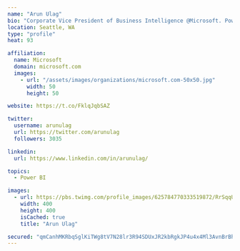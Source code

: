 ```yaml
---
name: "Arun Ulag"
bio: "Corporate Vice President of Business Intelligence @Microsoft. Power BI, Azure Analysis Services, SQL Server Analysis Services, SQL Server Reporting Services"
location: Seattle, WA
type: "profile"
heat: 93

affiliation:
  name: Microsoft
  domain: microsoft.com
  images:
    - url: "/assets/images/organizations/microsoft.com-50x50.jpg"
      width: 50
      height: 50

website: https://t.co/FklqJqbSAZ

twitter:
  username: arunulag
  url: https://twitter.com/arunulag
  followers: 3035

linkedin:
  url: https://www.linkedin.com/in/arunulag/

topics:
  - Power BI

images:
  - url: https://pbs.twimg.com/profile_images/625784770333519872/RrSqqUEZ_400x400.jpg
    width: 400
    height: 400
    isCached: true
    title: "Arun Ulag"

secured: "qmCanhMKRbqSglKiTWg8tV7N28lr3R94SDUxJR2kbRgkJP4u4x4Ml3AvnBrBhAuDa/I0ip9aiebk86Vh9d/MIbp3lmngZov3fcevJxm93Xjb8SFTRNg3a+QV45oCF21F9uRbzDtcp0hIPAGUaQv1Z5GYS0bAR/XL8Y/+akNQGLBl6IKgZwVnn3XFxdTaxaOh3BAMcaxQ0dR8gYx5Q4oIsVuB0oM/fH0vNiw6YV/ugjq71Q7zpTikm/qaalkl7ikc5Ue2ZibN+NTZzy5G8xyp+K/7B6VAURGY0nZW+/0LyMPF5+ZqTkBH17ck/BesFqv0kceqaaCoRh7lheYUPWiFVB384tRE/bjkHN4Kp6BRMGQQBVVMHPJzrXUQ1Z5oQ/zQWBu2JUaa9NsBxBNRs9R7wrVV4ORSNbiJ2nV3JhGh80c=;yMjhbbA4q9SpITjySVXkUA=="
---
```


